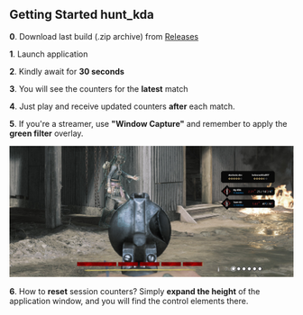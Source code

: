 ## Getting Started hunt_kda

**0**. Download last build (.zip archive) from [Releases](https://github.com/dealnotedev/dart_hunt_kda/releases)

**1**. Launch application

**2**. Kindly await for **30 seconds**

**3**. You will see the counters for the **latest** match

**4**. Just play and receive updated counters **after** each match.

**5**. If you're a streamer, use **"Window Capture"** and remember to apply the **green filter** overlay.

![plot](./screens/stream_banner.jpg)

**6**. How to **reset** session counters? Simply **expand the height** of the application window, and you will find the control elements there.
